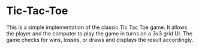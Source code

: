# Tic-Tac-Toe
This is a simple implementation of the classic Tic Tac Toe game. It allows the player and the computer to play the game in turns on a 3x3 grid UI. The game checks for wins, losses, or draws and displays the result accordingly.